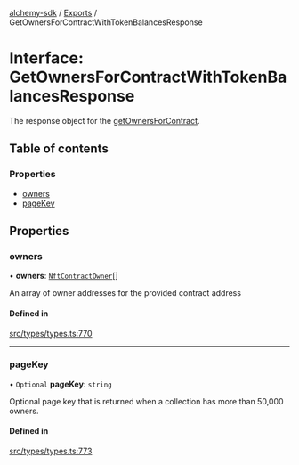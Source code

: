 [alchemy-sdk](../README.md) / [Exports](../modules.md) / GetOwnersForContractWithTokenBalancesResponse

# Interface: GetOwnersForContractWithTokenBalancesResponse

The response object for the [getOwnersForContract](../classes/NftNamespace.md#getownersforcontract).

## Table of contents

### Properties

- [owners](GetOwnersForContractWithTokenBalancesResponse.md#owners)
- [pageKey](GetOwnersForContractWithTokenBalancesResponse.md#pagekey)

## Properties

### owners

• **owners**: [`NftContractOwner`](NftContractOwner.md)[]

An array of owner addresses for the provided contract address

#### Defined in

[src/types/types.ts:770](https://github.com/alchemyplatform/alchemy-sdk-js/blob/bed7d71/src/types/types.ts#L770)

___

### pageKey

• `Optional` **pageKey**: `string`

Optional page key that is returned when a collection has more than 50,000 owners.

#### Defined in

[src/types/types.ts:773](https://github.com/alchemyplatform/alchemy-sdk-js/blob/bed7d71/src/types/types.ts#L773)
